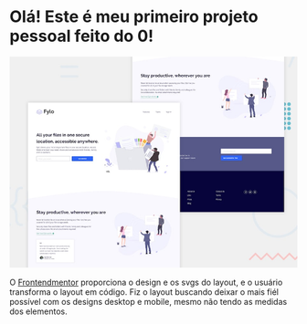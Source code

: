 # Olá! Este é meu primeiro projeto pessoal feito do 0!

![Design preview for the Fylo landing page with two column layout challenge](./design/desktop-preview.jpg)

O <a href="www.frontendmentor.io">Frontendmentor</a> proporciona o design e os svgs do layout, e o usuário transforma o layout em código.
Fiz o layout buscando deixar o mais fiél possível com os designs desktop e mobile, mesmo não tendo as medidas dos elementos.
